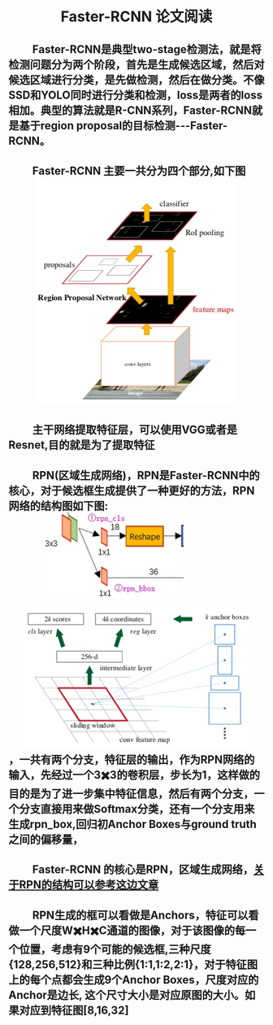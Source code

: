 <!-- update 论文笔记  faster-rcnn-->
# <div align=center> Faster-RCNN 论文阅读 </div>
## &emsp;&emsp; Faster-RCNN是典型two-stage检测法，就是将检测问题分为两个阶段，首先是生成候选区域，然后对候选区域进行分类，是先做检测，然后在做分类。不像SSD和YOLO同时进行分类和检测，loss是两者的loss相加。典型的算法就是R-CNN系列，Faster-RCNN就是基于region proposal的目标检测---Faster-RCNN。

## &emsp;&emsp; Faster-RCNN 主要一共分为四个部分,如下图 <div align=center>![](assets/cd2d3a7b.png)</div>

## &emsp;&emsp; 主干网络提取特征层，可以使用VGG或者是Resnet,目的就是为了提取特征
## &emsp;&emsp; RPN(区域生成网络)，RPN是Faster-RCNN中的核心，对于候选框生成提供了一种更好的方法，RPN网络的结构图如下图: <div align=center>![](assets/017c2454.png) &emsp;&emsp;  &emsp;&emsp;     ![](assets/fe5eef9d.png)</div>，一共有两个分支，特征层的输出，作为RPN网络的输入，先经过一个3✖️3的卷积层，步长为1，这样做的目的是为了进一步集中特征信息，然后有两个分支，一个分支直接用来做Softmax分类，还有一个分支用来生成rpn_box,回归初Anchor Boxes与ground truth之间的偏移量，

## &emsp;&emsp; Faster-RCNN 的核心是RPN，区域生成网络，[关于RPN的结构可以参考这边文章](https://www.cnblogs.com/wangyong/p/8513563.html)


## &emsp;&emsp; RPN生成的框可以看做是Anchors，特征可以看做一个尺度W✖️H✖️C通道的图像，对于该图像的每一个位置，考虑有9个可能的候选框,三种尺度{128,256,512}和三种比例{1:1,1:2,2:1}，对于特征图上的每个点都会生成9个Anchor Boxes，尺度对应的Anchor是边长, 这个尺寸大小是对应原图的大小。如果对应到特征图[8,16,32]
